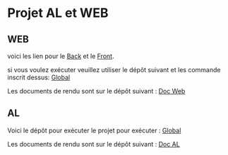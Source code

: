 # Projet AL et WEB
## WEB
voici les lien pour le [Back](https://github.com/Projet-WEB-AL/BACK) et le [Front](https://github.com/Projet-WEB-AL/FRONT).

si vous voulez exécuter veuillez utiliser le dépôt suivant et les commande inscrit dessus: [Global](https://github.com/Projet-WEB-AL/Global)

Les documents de rendu sont sur le dépôt suivant : [Doc Web](https://github.com/Projet-WEB-AL/Doc-Web)

## AL

Voici le dépôt pour exécuter le projet pour exécuter : [Global](https://github.com/Projet-WEB-AL/Global)

Les documents de rendu sont sur le dépôt suivant : [Doc AL](https://github.com/Projet-WEB-AL/Doc-AL)
